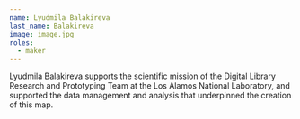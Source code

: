 ```yaml
---
name: Lyudmila Balakireva
last_name: Balakireva
image: image.jpg
roles:
  - maker
---
```

Lyudmila Balakireva supports the scientific mission of the Digital Library Research and Prototyping Team at the Los Alamos National Laboratory, and supported the data management and analysis that underpinned the creation of this map.
